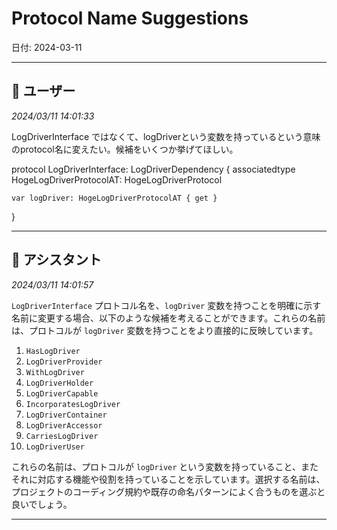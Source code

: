 # Protocol Name Suggestions

日付: 2024-03-11

---

## 👤 ユーザー
*2024/03/11 14:01:33*

LogDriverInterface ではなくて、logDriverという変数を持っているという意味のprotocol名に変えたい。候補をいくつか挙げてほしい。

protocol LogDriverInterface: LogDriverDependency {
    associatedtype HogeLogDriverProtocolAT: HogeLogDriverProtocol

    var logDriver: HogeLogDriverProtocolAT { get }
}

---

## 🤖 アシスタント
*2024/03/11 14:01:57*

`LogDriverInterface` プロトコル名を、`logDriver` 変数を持つことを明確に示す名前に変更する場合、以下のような候補を考えることができます。これらの名前は、プロトコルが `logDriver` 変数を持つことをより直接的に反映しています。

1. `HasLogDriver`
2. `LogDriverProvider`
3. `WithLogDriver`
4. `LogDriverHolder`
5. `LogDriverCapable`
6. `IncorporatesLogDriver`
7. `LogDriverContainer`
8. `LogDriverAccessor`
9. `CarriesLogDriver`
10. `LogDriverUser`

これらの名前は、プロトコルが `logDriver` という変数を持っていること、またそれに対応する機能や役割を持っていることを示しています。選択する名前は、プロジェクトのコーディング規約や既存の命名パターンによく合うものを選ぶと良いでしょう。

---

